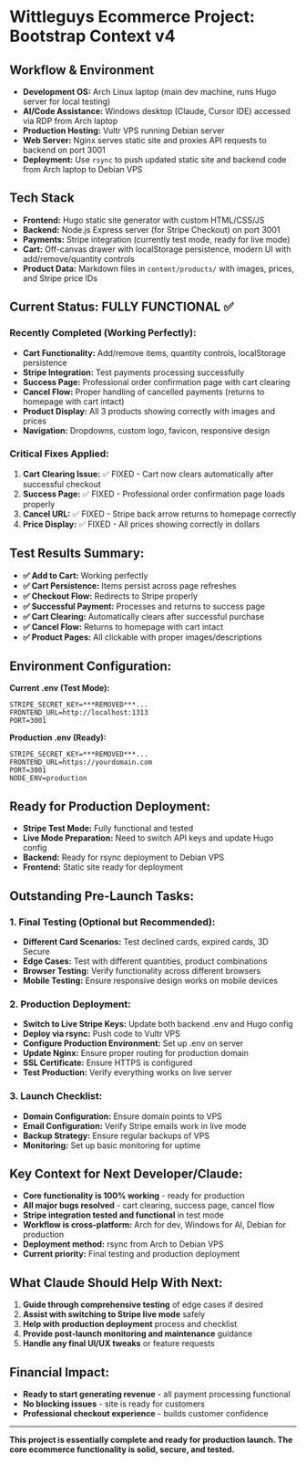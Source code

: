 # Wittleguys Ecommerce Project: Bootstrap Context v4

## Workflow & Environment
- **Development OS:** Arch Linux laptop (main dev machine, runs Hugo server for local testing)
- **AI/Code Assistance:** Windows desktop (Claude, Cursor IDE) accessed via RDP from Arch laptop
- **Production Hosting:** Vultr VPS running Debian server
- **Web Server:** Nginx serves static site and proxies API requests to backend on port 3001
- **Deployment:** Use `rsync` to push updated static site and backend code from Arch laptop to Debian VPS

## Tech Stack
- **Frontend:** Hugo static site generator with custom HTML/CSS/JS
- **Backend:** Node.js Express server (for Stripe Checkout) on port 3001
- **Payments:** Stripe integration (currently test mode, ready for live mode)
- **Cart:** Off-canvas drawer with localStorage persistence, modern UI with add/remove/quantity controls
- **Product Data:** Markdown files in `content/products/` with images, prices, and Stripe price IDs

## Current Status: FULLY FUNCTIONAL ✅

### Recently Completed (Working Perfectly):
- **Cart Functionality:** Add/remove items, quantity controls, localStorage persistence
- **Stripe Integration:** Test payments processing successfully
- **Success Page:** Professional order confirmation page with cart clearing
- **Cancel Flow:** Proper handling of cancelled payments (returns to homepage with cart intact)
- **Product Display:** All 3 products showing correctly with images and prices
- **Navigation:** Dropdowns, custom logo, favicon, responsive design

### Critical Fixes Applied:
1. **Cart Clearing Issue:** ✅ FIXED - Cart now clears automatically after successful checkout
2. **Success Page:** ✅ FIXED - Professional order confirmation page loads properly
3. **Cancel URL:** ✅ FIXED - Stripe back arrow returns to homepage correctly
4. **Price Display:** ✅ FIXED - All prices showing correctly in dollars

## Test Results Summary:
- **✅ Add to Cart:** Working perfectly
- **✅ Cart Persistence:** Items persist across page refreshes
- **✅ Checkout Flow:** Redirects to Stripe properly
- **✅ Successful Payment:** Processes and returns to success page
- **✅ Cart Clearing:** Automatically clears after successful purchase
- **✅ Cancel Flow:** Returns to homepage with cart intact
- **✅ Product Pages:** All clickable with proper images/descriptions

## Environment Configuration:
**Current .env (Test Mode):**
```
STRIPE_SECRET_KEY=***REMOVED***...
FRONTEND_URL=http://localhost:1313
PORT=3001
```

**Production .env (Ready):**
```
STRIPE_SECRET_KEY=***REMOVED***...
FRONTEND_URL=https://yourdomain.com
PORT=3001
NODE_ENV=production
```

## Ready for Production Deployment:
- **Stripe Test Mode:** Fully functional and tested
- **Live Mode Preparation:** Need to switch API keys and update Hugo config
- **Backend:** Ready for rsync deployment to Debian VPS
- **Frontend:** Static site ready for deployment

## Outstanding Pre-Launch Tasks:

### 1. Final Testing (Optional but Recommended):
- **Different Card Scenarios:** Test declined cards, expired cards, 3D Secure
- **Edge Cases:** Test with different quantities, product combinations
- **Browser Testing:** Verify functionality across different browsers
- **Mobile Testing:** Ensure responsive design works on mobile devices

### 2. Production Deployment:
- **Switch to Live Stripe Keys:** Update both backend .env and Hugo config
- **Deploy via rsync:** Push code to Vultr VPS
- **Configure Production Environment:** Set up .env on server
- **Update Nginx:** Ensure proper routing for production domain
- **SSL Certificate:** Ensure HTTPS is configured
- **Test Production:** Verify everything works on live server

### 3. Launch Checklist:
- **Domain Configuration:** Ensure domain points to VPS
- **Email Configuration:** Verify Stripe emails work in live mode
- **Backup Strategy:** Ensure regular backups of VPS
- **Monitoring:** Set up basic monitoring for uptime

## Key Context for Next Developer/Claude:
- **Core functionality is 100% working** - ready for production
- **All major bugs resolved** - cart clearing, success page, cancel flow
- **Stripe integration tested and functional** in test mode
- **Workflow is cross-platform:** Arch for dev, Windows for AI, Debian for production
- **Deployment method:** rsync from Arch to Debian VPS
- **Current priority:** Final testing and production deployment

## What Claude Should Help With Next:
1. **Guide through comprehensive testing** of edge cases if desired
2. **Assist with switching to Stripe live mode** safely
3. **Help with production deployment** process and checklist
4. **Provide post-launch monitoring and maintenance** guidance
5. **Handle any final UI/UX tweaks** or feature requests

## Financial Impact:
- **Ready to start generating revenue** - all payment processing functional
- **No blocking issues** - site is ready for customers
- **Professional checkout experience** - builds customer confidence

---

**This project is essentially complete and ready for production launch. The core ecommerce functionality is solid, secure, and tested.**